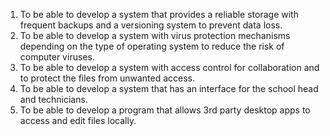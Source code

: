 1.	To be able to develop a system that provides a reliable storage with frequent backups and a versioning system to prevent data loss.
2.	To be able to develop a system with virus protection mechanisms depending on the type of operating system to reduce the risk of computer viruses.
3.	To be able to develop a system with access control for collaboration and to protect the files from unwanted access.
4.	To be able to develop a system that has an interface for the school head and technicians.
5.	To be able to develop a program that allows 3rd party desktop apps to access and edit files locally.
